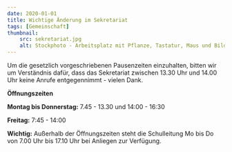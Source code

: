 ```yaml
---
date: 2020-01-01
title: Wichtige Änderung im Sekretariat
tags: [Gemeinschaft]
thumbnail: 
    src: sekretariat.jpg
    alt: Stockphoto - Arbeitsplatz mit Pflanze, Tastatur, Maus und Bildschirm
---
```


Um die gesetzlich vorgeschriebenen Pausenzeiten einzuhalten, bitten wir um Verständnis dafür, dass das Sekretariat zwischen 13.30 Uhr und 14.00 Uhr keine Anrufe entgegennimmt - vielen Dank.

**Öffnungszeiten**

**Montag bis Donnerstag:** 7.45 - 13.30 und 14:00 - 16:30

**Freitag:** 7:45 - 14:00

**Wichtig:** Außerhalb der Öffnungszeiten steht die Schulleitung Mo bis Do von 7.00 Uhr bis 17.10 Uhr bei Anliegen zur Verfügung. 